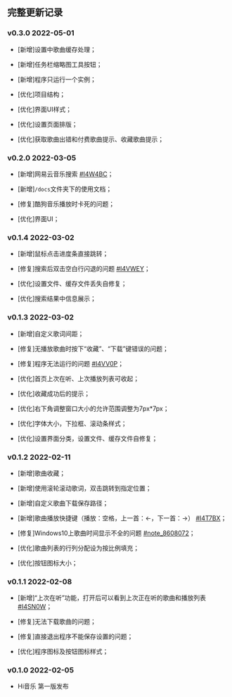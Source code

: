 ## 完整更新记录

### v0.3.0 2022-05-01

- [新增]设置中歌曲缓存处理；

- [新增]任务栏缩略图工具按钮；

- [新增]程序只运行一个实例；

- [优化]项目结构；

- [优化]界面UI样式；

- [优化]设置页面排版；

- [优化]获取歌曲出错和付费歌曲提示、收藏歌曲提示；

### v0.2.0 2022-03-05

- [新增]网易云音乐搜索 [#I4W4BC](https://gitee.com/hi-jie/himusic/issues/I4W4BC)；

- [新增]`/docs`文件夹下的使用文档；

- [修复]酷狗音乐播放时卡死的问题；

- [优化]界面UI；

### v0.1.4 2022-03-02

- [新增]鼠标点击进度条直接跳转；

- [修复]搜索后双击空白行闪退的问题 [#I4VWEY](https://gitee.com/hi-jie/himusic/issues/I4VWEY)；

- [优化]设置文件、缓存文件丢失自修复；

- [优化]搜索结果中信息展示；

### v0.1.3 2022-03-02

- [新增]自定义歌词间距；

- [修复]无播放歌曲时按下“收藏”、“下载”键错误的问题；

- [修复]程序无法运行的问题 [#I4VV0P](https://gitee.com/hi-jie/himusic/issues/I4VV0P)；

- [优化]首页上次在听、上次播放列表可收起；

- [优化]收藏成功后的提示；

- [优化]右下角调整窗口大小的允许范围调整为7px\*7px；

- [优化]字体大小，下拉框、滚动条样式；

- [优化]设置界面分类，设置文件、缓存文件自修复；

### v0.1.2 2022-02-11

- [新增]歌曲收藏；

- [新增]使用滚轮滚动歌词，双击跳转到指定位置；

- [新增]自定义歌曲下载保存路径；

- [新增]歌曲播放快捷键（播放：空格，上一首：←，下一首：→） [#I4T7BX](https://gitee.com/hi-jie/himusic/issues/I4T7BX)；

- [修复]Windows10上歌曲时间显示不全的问题 [#note_8608072](https://gitee.com/hi-jie/himusic#note_8608072)；

- [优化]歌曲列表的行列分配设为按比例填充；

- [优化]按钮图标大小；

### v0.1.1 2022-02-08

- [新增]“上次在听”功能，打开后可以看到上次正在听的歌曲和播放列表 [#I4SN0W](https://gitee.com/hi-jie/himusic/issues/I4SN0W)；

- [修复]无法下载歌曲的问题；

- [修复]直接退出程序不能保存设置的问题；

- [优化]程序图标及按钮图标样式；

### v0.1.0 2022-02-05

- Hi音乐 第一版发布